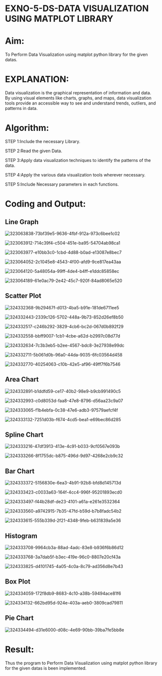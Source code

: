 # EXNO-5-DS-DATA VISUALIZATION USING MATPLOT LIBRARY

# Aim:
  To Perform Data Visualization using matplot python library for the given datas.

# EXPLANATION:
Data visualization is the graphical representation of information and data. By using visual elements like charts, graphs, and maps, data visualization tools provide an accessible way to see and understand trends, outliers, and patterns in data.

# Algorithm:
STEP 1:Include the necessary Library.

STEP 2:Read the given Data.

STEP 3:Apply data visualization techniques to identify the patterns of the data.

STEP 4:Apply the various data visualization tools wherever necessary.

STEP 5:Include Necessary parameters in each functions.

# Coding and Output:

## Line Graph

![323063838-73bf39e5-9636-4fbf-912a-973c6bee1c02](https://github.com/charumathiramesh/EXNO-5-DS/assets/120204455/9042ccfb-3994-4241-809b-7e2d3eff10eb)

![323063912-714c39f4-c504-451e-ba95-54704ab98ca1](https://github.com/charumathiramesh/EXNO-5-DS/assets/120204455/6e9bfd9e-dc11-4805-a7a1-80494be4f633)


![323063977-e10bb3c0-1cbd-4d88-b0ad-e13087e8bec7](https://github.com/charumathiramesh/EXNO-5-DS/assets/120204455/8a359620-1a18-4fab-8280-90f823f5d83f)



![323064052-2c1045e8-4543-4f00-afd9-9ce817ea43aa](https://github.com/charumathiramesh/EXNO-5-DS/assets/120204455/dd83e696-9bb6-4d75-8e5c-ab2fa6998d27)



![323064120-5a48054a-99ff-4de4-b4ff-e1ddc85858ec](https://github.com/charumathiramesh/EXNO-5-DS/assets/120204455/1b56af4d-77b1-4475-a697-1d99ca2297f4)

![323064189-61e0ac79-2e42-45c7-920f-84ad8065e520](https://github.com/charumathiramesh/EXNO-5-DS/assets/120204455/7520e8e6-cba9-49f5-b17c-bb842269ac9d)

## Scatter Plot

![324332368-9b29467f-d013-4ba5-b91e-181de6711ee5](https://github.com/charumathiramesh/EXNO-5-DS/assets/120204455/08386930-763c-4fb7-9ee5-8f125dbfce90)



![324332443-2339c126-5702-448a-9b73-852d26ef8b50](https://github.com/charumathiramesh/EXNO-5-DS/assets/120204455/c78b2d3c-3c65-421e-9882-8b1a0211af7a)


![324332517-c246b292-3829-4cb6-bc2d-067d0b892f29](https://github.com/charumathiramesh/EXNO-5-DS/assets/120204455/e429f4ac-a619-473c-b3c6-ce2bcb935fb1)


![324332558-bbff9007-1cb1-4cbe-a62d-b2997c08d77d](https://github.com/charumathiramesh/EXNO-5-DS/assets/120204455/ded86544-0d95-4f03-ab1f-a6ed99c0aeb6)



![324332634-7c3b3eb5-b2ee-4567-bdc8-3e27938e99dc](https://github.com/charumathiramesh/EXNO-5-DS/assets/120204455/a58354ae-daf0-4426-9308-bbda531e9d46)




![324332711-5b061d0b-96a0-44da-9035-6fc03564d458](https://github.com/charumathiramesh/EXNO-5-DS/assets/120204455/06477b0c-dcf0-4504-ba3b-928ce0328517)



![324332770-40254063-c10b-42e5-af96-49ff7f6b7546](https://github.com/charumathiramesh/EXNO-5-DS/assets/120204455/2db8e6d2-5774-4ddc-a945-0b042caa8af9)


## Area Chart

![324332891-b1ddfd59-ce17-40b2-98e9-b9cb991490c5](https://github.com/charumathiramesh/EXNO-5-DS/assets/120204455/9bbcd637-ccc1-4e2f-8dc7-d72f944b8543)



![324332993-c0d8053d-faa8-47e8-8796-d56aa23c9a07](https://github.com/charumathiramesh/EXNO-5-DS/assets/120204455/a7616476-e42f-41e1-9eae-d21ec0288217)


![324333065-f1b4ebfa-0c38-47e6-adb3-97579aefcf4f](https://github.com/charumathiramesh/EXNO-5-DS/assets/120204455/2e025990-39e9-4cb2-8316-b34ff3877566)

![324333132-7251d03b-f674-4cd5-bea1-e69bec86d285](https://github.com/charumathiramesh/EXNO-5-DS/assets/120204455/7840b250-236c-4942-9fe8-5f911ee8c40d)

## Spline Chart


![324333216-47df3913-413e-4c91-b033-9cf0567e093b](https://github.com/charumathiramesh/EXNO-5-DS/assets/120204455/a1b65296-bfda-4735-a7d4-cfa9e01c9693)

![324333266-8f1755dc-b875-496d-9d97-4268e2cb9c32](https://github.com/charumathiramesh/EXNO-5-DS/assets/120204455/35a71ce9-7497-435d-b0f1-0c0fa29ec2e3)


## Bar Chart

![324333372-5156830e-6ea3-4b91-92b8-bfd8d145713d](https://github.com/charumathiramesh/EXNO-5-DS/assets/120204455/8243b788-4c9d-45c8-a695-23dd3c70f8c9)


![324333423-c0033a63-164f-4cc4-996f-95201893ecd0](https://github.com/charumathiramesh/EXNO-5-DS/assets/120204455/c41916c4-e06d-4c35-9cd7-7733529c947b)


![324333497-f44b28df-de23-4101-a61a-e261e3532364](https://github.com/charumathiramesh/EXNO-5-DS/assets/120204455/bdc03283-d454-4bd8-9099-8ff4aa856d9b)


![324333560-a9742915-7b35-47fd-b59d-b7b8fadc54b2](https://github.com/charumathiramesh/EXNO-5-DS/assets/120204455/c0a11c64-0d21-49bd-b5b4-c417a37c037e)


![324333615-555b339d-2f21-4348-9feb-b631839a5e36](https://github.com/charumathiramesh/EXNO-5-DS/assets/120204455/497761cf-9378-4e4d-bf3a-037dd8dc233a)

## Histogram


![324333708-9964cb3a-88ad-4adc-83e8-b936f6b86d12](https://github.com/charumathiramesh/EXNO-5-DS/assets/120204455/a28006b6-37f0-4cce-b47d-eed23e665bb8)



![324333768-3a7dab5f-b3ec-419e-96c0-8807e20cf43a](https://github.com/charumathiramesh/EXNO-5-DS/assets/120204455/c1875913-5571-4956-a6f6-8024fae2f02d)




![324333825-d4101745-4a05-4c0a-8c79-ad356d8e7b43](https://github.com/charumathiramesh/EXNO-5-DS/assets/120204455/ce3773fc-cddc-4196-afd5-eb75558b108d)

## Box Plot


![324334059-172f8db9-8683-4c10-a38b-59494ace81f6](https://github.com/charumathiramesh/EXNO-5-DS/assets/120204455/096593bd-bf91-4b31-8f96-241901bcdf6a)



![324334132-662bd95d-924e-403a-aeb0-3809cad79811](https://github.com/charumathiramesh/EXNO-5-DS/assets/120204455/351456fe-6c8d-4ad3-8539-7ebdf8ae67fd)

## Pie Chart


![324334494-d31e6000-d08c-4e69-90bb-39ba7fe5bb8e](https://github.com/charumathiramesh/EXNO-5-DS/assets/120204455/b5be9e8a-e851-4339-8c4d-d2de7d40b3f4)



              
# Result:
Thus the program to Perform Data Visualization using matplot python library for the given datas is been implemented.
